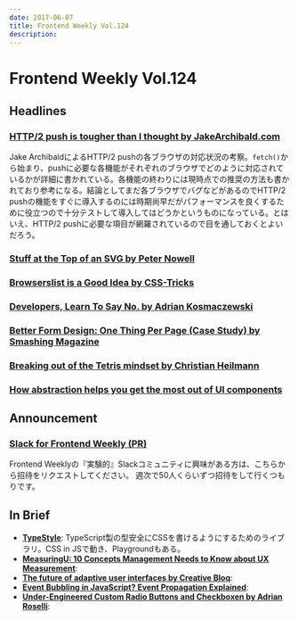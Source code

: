 ```yaml
---
date: 2017-06-07
title: Frontend Weekly Vol.124
description: 
---
```


# Frontend Weekly Vol.124

## Headlines

### [HTTP/2 push is tougher than I thought by JakeArchibald.com](https://jakearchibald.com/2017/h2-push-tougher-than-i-thought/)
Jake ArchibaldによるHTTP/2 pushの各ブラウザの対応状況の考察。`fetch()`から始まり、pushに必要な各機能がそれぞれのブラウザでどのように対応されているかが詳細に書かれている。各機能の終わりには現時点での推奨の方法も書かれており参考になる。結論としてまだ各ブラウザでバグなどがあるのでHTTP/2 pushの機能をすぐに導入するのには時期尚早だがパフォーマンスを良くするために役立つので十分テストして導入してはどうかというものになっている。とはいえ、HTTP/2 pushに必要な項目が網羅されているので目を通しておくとよいだろう。



### [Stuff at the Top of an SVG by Peter Nowell](https://medium.com/@pnowelldesign/stuff-at-the-top-of-an-svg-f3ad198eb54e)



### [Browserslist is a Good Idea by CSS-Tricks](https://css-tricks.com/browserlist-good-idea/)



### [Developers, Learn To Say No. by Adrian Kosmaczewski](https://medium.com/@akosma/developers-learn-to-say-no-777fe571b38d)



### [Better Form Design: One Thing Per Page (Case Study) by Smashing Magazine](https://www.smashingmagazine.com/2017/05/better-form-design-one-thing-per-page/)



### [Breaking out of the Tetris mindset by Christian Heilmann](https://christianheilmann.com/2017/05/23/breaking-out-of-the-tetris-mindset/)



### [How abstraction helps you get the most out of UI components](https://blog.hichroma.com/how-abstraction-helps-you-get-the-most-out-of-ui-components-d92a65ed78a6)



## Announcement

### [Slack for Frontend Weekly (PR)](https://studiomohawk.typeform.com/to/Kj8Gaj)

Frontend Weeklyの『実験的』Slackコミュニティに興味がある方は、こちらから招待をリクエストしてください。 週次で50人くらいずつ招待をして行くつもりです。

## In Brief

* [**TypeStyle**](http://typestyle.io/#/): TypeScript製の型安全にCSSを書けるようにするためのライブラリ。CSS in JSで動き、Playgroundもある。
* [**MeasuringU: 10 Concepts Management Needs to Know about UX Measurement**](https://measuringu.com/managing-ux/): 
* [**The future of adaptive user interfaces by Creative Bloq**](http://www.creativebloq.com/inspiration/the-future-of-adaptive-user-interfaces): 
* [**Event Bubbling in JavaScript? Event Propagation Explained**](https://www.sitepoint.com/event-bubbling-javascript/): 
* [**Under-Engineered Custom Radio Buttons and Checkboxen by Adrian Roselli**](http://adrianroselli.com/2017/05/under-engineered-custom-radio-buttons-and-checkboxen.html): 
